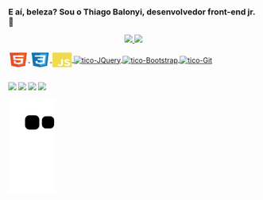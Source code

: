 ### E aí, beleza? Sou o Thiago Balonyi, desenvolvedor front-end jr. 👋

<div align="center">
  <a href="https://github.com/thiagobalonyi">
  <img width="42%" src="https://github-readme-stats.vercel.app/api?username=thiagobalonyi&show_icons=true&theme=dark&include_all_commits=true&count_private=true"/>
  <img width="42%" src="https://github-readme-stats.vercel.app/api/top-langs/?username=thiagobalonyi&layout=compact&langs_count=7&theme=dark"/>
</div>
  
  <div style="display: inline_block"><br>
  <img align="center" alt="tico-HTML" height="30" width="40" src="https://raw.githubusercontent.com/devicons/devicon/master/icons/html5/html5-original.svg">
  <img align="center" alt="tico-CSS" height="30" width="40" src="https://raw.githubusercontent.com/devicons/devicon/master/icons/css3/css3-original.svg">
  <img align="center" alt="tico-Js" height="30" width="40" src="https://raw.githubusercontent.com/devicons/devicon/master/icons/javascript/javascript-plain.svg">
  <img align="center" alt="tico-JQuery" height="30" width="40" src="https://cdn.jsdelivr.net/gh/devicons/devicon/icons/jquery/jquery-original.svg" style>
  <img align="center" alt="tico-Bootstrap" height="30" width="40" src="https://cdn.jsdelivr.net/gh/devicons/devicon/icons/bootstrap/bootstrap-original.svg">
  <img align="center" alt="tico-Git" height="30" width="40" src="https://cdn.jsdelivr.net/gh/devicons/devicon/icons/git/git-original.svg">
   
</div>
  
  ##
  
  <div> 
  <a href="https://instagram.com/thiagobalonyioficial" target="_blank"><img src="https://img.shields.io/badge/-Instagram-%23E4405F?style=for-the-badge&logo=instagram&logoColor=white"></a>
 <a href="https://discord.gg/4eX63NXS" target="_blank"><img src="https://img.shields.io/badge/Discord-7289DA?style=for-the-badge&logo=discord&logoColor=white"></a> 
  <a href = "mailto:thiagocandal@gmail.com"><img src="https://img.shields.io/badge/-Gmail-%23333?style=for-the-badge&logo=gmail&logoColor=white"></a>
  <a href="https://www.linkedin.com/in/thiago-balonyi-40702759/" target="_blank"><img src="https://img.shields.io/badge/-LinkedIn-%230077B5?style=for-the-badge&logo=linkedin&logoColor=white"></a> 
  
  ![Snake animation](https://github.com/thiagobalonyi/thiagobalonyi/blob/output/github-contribution-grid-snake.svg)
  
</div>
